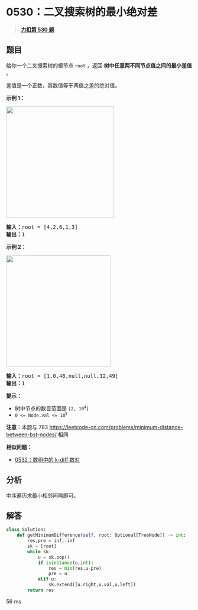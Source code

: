 # 0530：二叉搜索树的最小绝对差


> <u>**[力扣第 530 题](https://leetcode.cn/problems/minimum-absolute-difference-in-bst/)**</u>

## 题目

<p>给你一个二叉搜索树的根节点 <code>root</code> ，返回 <strong>树中任意两不同节点值之间的最小差值</strong> 。</p>

<p>差值是一个正数，其数值等于两值之差的绝对值。</p>



<p><strong>示例 1：</strong></p>
<img alt="" src="https://assets.leetcode.com/uploads/2021/02/05/bst1.jpg" style="width: 292px; height: 301px;" />
<pre>
<strong>输入：</strong>root = [4,2,6,1,3]
<strong>输出：</strong>1
</pre>

<p><strong>示例 2：</strong></p>
<img alt="" src="https://assets.leetcode.com/uploads/2021/02/05/bst2.jpg" style="width: 282px; height: 301px;" />
<pre>
<strong>输入：</strong>root = [1,0,48,null,null,12,49]
<strong>输出：</strong>1
</pre>



<p><strong>提示：</strong></p>

<ul>
<li>树中节点的数目范围是 <code>[2, 10<sup>4</sup>]</code></li>
<li><code>0 &lt;= Node.val &lt;= 10<sup>5</sup></code></li>
</ul>



<p><strong>注意：</strong>本题与 783 <a href="https://leetcode-cn.com/problems/minimum-distance-between-bst-nodes/">https://leetcode-cn.com/problems/minimum-distance-between-bst-nodes/</a> 相同</p>


**相似问题：**
- [0532：数组中的 k-diff 数对](/leetcode/0532)


## 分析

中序遍历求最小相邻间隔即可。

## 解答

```python
class Solution:
    def getMinimumDifference(self, root: Optional[TreeNode]) -> int:
        res,pre = inf,-inf
        sk = [root]
        while sk:
            u = sk.pop()
            if isinstance(u,int):
                res = min(res,u-pre)
                pre = u
            elif u:
                sk.extend([u.right,u.val,u.left])
        return res
```

56 ms
